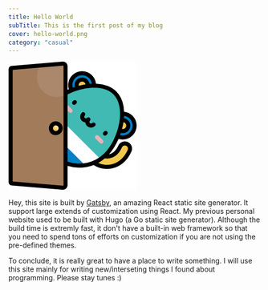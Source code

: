 ```yaml
---
title: Hello World
subTitle: This is the first post of my blog
cover: hello-world.png
category: "casual"
---
```


![hello-world.png](./hello-world.png)

Hey, this site is built by [Gatsby](https://github.com/gatsbyjs/gatsby), an amazing React static site generator. It support large extends of customization using React. My previous personal website used to be built with Hugo (a Go static site generator). Although the build time is extremly fast, it don't have a built-in web framework so that you need to spend tons of efforts on customization if you are not using the pre-defined themes.   

To conclude, it is really great to have a place to write something. I will use this site mainly for writing new/interseting things I found about programming. Please stay tunes :)
 